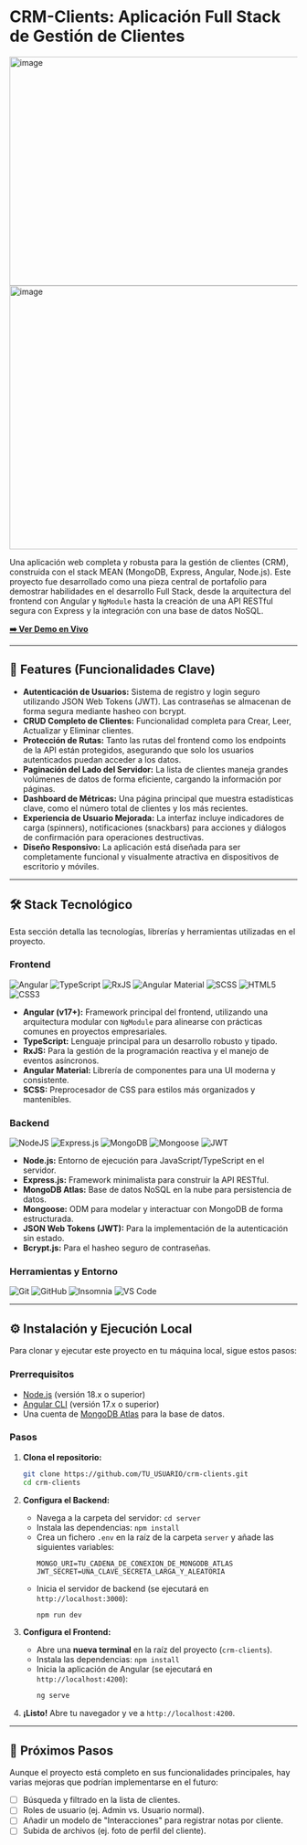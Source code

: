 # CRM-Clients: Aplicación Full Stack de Gestión de Clientes

<img width="1914" height="401" alt="image" src="https://github.com/user-attachments/assets/0e233b3b-18d4-4f01-ae9a-2bc230ca9685" />
<img width="1896" height="462" alt="image" src="https://github.com/user-attachments/assets/60266c28-ea81-4607-aef4-3c0cd8d46901" />



Una aplicación web completa y robusta para la gestión de clientes (CRM), construida con el stack MEAN (MongoDB, Express, Angular, Node.js). Este proyecto fue desarrollado como una pieza central de portafolio para demostrar habilidades en el desarrollo Full Stack, desde la arquitectura del frontend con Angular y `NgModule` hasta la creación de una API RESTful segura con Express y la integración con una base de datos NoSQL.

**[➡️ Ver Demo en Vivo](crm-clients-fullstack.netlify.app)** 

---

## 🚀 Features (Funcionalidades Clave)

-   **Autenticación de Usuarios:** Sistema de registro y login seguro utilizando JSON Web Tokens (JWT). Las contraseñas se almacenan de forma segura mediante hasheo con bcrypt.
-   **CRUD Completo de Clientes:** Funcionalidad completa para Crear, Leer, Actualizar y Eliminar clientes.
-   **Protección de Rutas:** Tanto las rutas del frontend como los endpoints de la API están protegidos, asegurando que solo los usuarios autenticados puedan acceder a los datos.
-   **Paginación del Lado del Servidor:** La lista de clientes maneja grandes volúmenes de datos de forma eficiente, cargando la información por páginas.
-   **Dashboard de Métricas:** Una página principal que muestra estadísticas clave, como el número total de clientes y los más recientes.
-   **Experiencia de Usuario Mejorada:** La interfaz incluye indicadores de carga (spinners), notificaciones (snackbars) para acciones y diálogos de confirmación para operaciones destructivas.
-   **Diseño Responsivo:** La aplicación está diseñada para ser completamente funcional y visualmente atractiva en dispositivos de escritorio y móviles.

---

## 🛠️ Stack Tecnológico

Esta sección detalla las tecnologías, librerías y herramientas utilizadas en el proyecto.

### **Frontend**

![Angular](https://img.shields.io/badge/angular-%23DD0031.svg?style=for-the-badge&logo=angular&logoColor=white)
![TypeScript](https://img.shields.io/badge/typescript-%23007ACC.svg?style=for-the-badge&logo=typescript&logoColor=white)
![RxJS](https://img.shields.io/badge/rxjs-%23B7178C.svg?style=for-the-badge&logo=reactivex&logoColor=white)
![Angular Material](https://img.shields.io/badge/angular_material-7B1FA2?style=for-the-badge&logo=angular&logoColor=white)
![SCSS](https://img.shields.io/badge/SASS-hotpink.svg?style=for-the-badge&logo=SASS&logoColor=white)
![HTML5](https://img.shields.io/badge/html5-%23E34F26.svg?style=for-the-badge&logo=html5&logoColor=white)
![CSS3](https://img.shields.io/badge/css3-%231572B6.svg?style=for-the-badge&logo=css3&logoColor=white)

-   **Angular (v17+):** Framework principal del frontend, utilizando una arquitectura modular con `NgModule` para alinearse con prácticas comunes en proyectos empresariales.
-   **TypeScript:** Lenguaje principal para un desarrollo robusto y tipado.
-   **RxJS:** Para la gestión de la programación reactiva y el manejo de eventos asíncronos.
-   **Angular Material:** Librería de componentes para una UI moderna y consistente.
-   **SCSS:** Preprocesador de CSS para estilos más organizados y mantenibles.

### **Backend**

![NodeJS](https://img.shields.io/badge/node.js-6DA55F?style=for-the-badge&logo=node.js&logoColor=white)
![Express.js](https://img.shields.io/badge/express.js-%23404d59.svg?style=for-the-badge&logo=express&logoColor=white)
![MongoDB](https://img.shields.io/badge/MongoDB-4EA94B?style=for-the-badge&logo=mongodb&logoColor=white)
![Mongoose](https://img.shields.io/badge/Mongoose-880000?style=for-the-badge&logo=mongoose&logoColor=white)
![JWT](https://img.shields.io/badge/JWT-black?style=for-the-badge&logo=JSON%20web%20tokens)

-   **Node.js:** Entorno de ejecución para JavaScript/TypeScript en el servidor.
-   **Express.js:** Framework minimalista para construir la API RESTful.
-   **MongoDB Atlas:** Base de datos NoSQL en la nube para persistencia de datos.
-   **Mongoose:** ODM para modelar y interactuar con MongoDB de forma estructurada.
-   **JSON Web Tokens (JWT):** Para la implementación de la autenticación sin estado.
-   **Bcrypt.js:** Para el hasheo seguro de contraseñas.

### **Herramientas y Entorno**

![Git](https://img.shields.io/badge/git-%23F05033.svg?style=for-the-badge&logo=git&logoColor=white)
![GitHub](https://img.shields.io/badge/github-%23121011.svg?style=for-the-badge&logo=github&logoColor=white)
![Insomnia](https://img.shields.io/badge/Insomnia-black?style=for-the-badge&logo=insomnia&logoColor=5849BE)
![VS Code](https://img.shields.io/badge/Visual_Studio_Code-0078D4?style=for-the-badge&logo=visual%20studio%20code&logoColor=white)

---

## ⚙️ Instalación y Ejecución Local

Para clonar y ejecutar este proyecto en tu máquina local, sigue estos pasos:

### **Prerrequisitos**

-   [Node.js](https://nodejs.org/) (versión 18.x o superior)
-   [Angular CLI](https://angular.io/cli) (versión 17.x o superior)
-   Una cuenta de [MongoDB Atlas](https://www.mongodb.com/cloud/atlas) para la base de datos.

### **Pasos**

1.  **Clona el repositorio:**
    ```bash
    git clone https://github.com/TU_USUARIO/crm-clients.git
    cd crm-clients
    ```

2.  **Configura el Backend:**
    -   Navega a la carpeta del servidor: `cd server`
    -   Instala las dependencias: `npm install`
    -   Crea un fichero `.env` en la raíz de la carpeta `server` y añade las siguientes variables:
        ```env
        MONGO_URI=TU_CADENA_DE_CONEXION_DE_MONGODB_ATLAS
        JWT_SECRET=UNA_CLAVE_SECRETA_LARGA_Y_ALEATORIA
        ```
    -   Inicia el servidor de backend (se ejecutará en `http://localhost:3000`):
        ```bash
        npm run dev
        ```

3.  **Configura el Frontend:**
    -   Abre una **nueva terminal** en la raíz del proyecto (`crm-clients`).
    -   Instala las dependencias: `npm install`
    -   Inicia la aplicación de Angular (se ejecutará en `http://localhost:4200`):
        ```bash
        ng serve
        ```

4.  **¡Listo!** Abre tu navegador y ve a `http://localhost:4200`.

---

## 📝 Próximos Pasos

Aunque el proyecto está completo en sus funcionalidades principales, hay varias mejoras que podrían implementarse en el futuro:

-   [ ] Búsqueda y filtrado en la lista de clientes.
-   [ ] Roles de usuario (ej. Admin vs. Usuario normal).
-   [ ] Añadir un modelo de "Interacciones" para registrar notas por cliente.
-   [ ] Subida de archivos (ej. foto de perfil del cliente).
